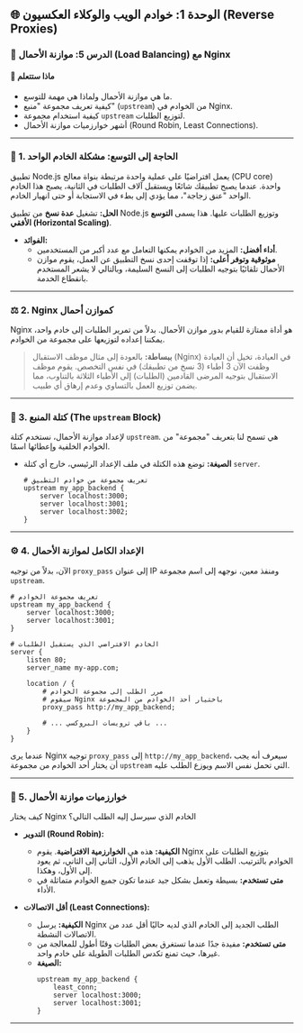 ## 🌐 الوحدة 1: خوادم الويب والوكلاء العكسيون (Reverse Proxies)

### 📘 الدرس 5: موازنة الأحمال (Load Balancing) مع Nginx

#### 🧠 **ماذا ستتعلم**
* ما هي موازنة الأحمال ولماذا هي مهمة للتوسع.
* كيفية تعريف مجموعة "منبع" (`upstream`) من الخوادم في Nginx.
* كيفية استخدام مجموعة `upstream` لتوزيع الطلبات.
* أشهر خوارزميات موازنة الأحمال (Round Robin, Least Connections).

---
### 🤔 1. الحاجة إلى التوسع: مشكلة الخادم الواحد
تطبيق Node.js يعمل افتراضيًا على عملية واحدة مرتبطة بنواة معالج (CPU core) واحدة. عندما يصبح تطبيقك شائعًا ويستقبل آلاف الطلبات في الثانية، يصبح هذا الخادم الواحد "عنق زجاجة"، مما يؤدي إلى بطء في الاستجابة أو حتى انهيار الخادم.

**الحل:** تشغيل **عدة نسخ** من تطبيق Node.js وتوزيع الطلبات عليها. هذا يسمى **التوسع الأفقي (Horizontal Scaling)**.

* **الفوائد:**
    * **أداء أفضل:** المزيد من الخوادم يمكنها التعامل مع عدد أكبر من المستخدمين.
    * **موثوقية وتوفر أعلى:** إذا توقفت إحدى نسخ التطبيق عن العمل، يقوم موازن الأحمال تلقائيًا بتوجيه الطلبات إلى النسخ السليمة، وبالتالي لا يشعر المستخدم بانقطاع الخدمة.

---
### ⚖️ 2. Nginx كموازن أحمال
Nginx هو أداة ممتازة للقيام بدور موازن الأحمال. بدلاً من تمرير الطلبات إلى خادم واحد، يمكننا إعداده لتوزيعها على مجموعة من الخوادم.

> **ببساطة:** بالعودة إلى مثال موظف الاستقبال (Nginx) في العيادة، تخيل أن العيادة وظفت الآن 3 أطباء (3 نسخ من تطبيقك) في نفس التخصص. يقوم موظف الاستقبال بتوجيه المرضى القادمين (الطلبات) إلى الأطباء الثلاثة بالتناوب، مما يضمن توزيع العمل بالتساوي وعدم إرهاق أي طبيب.

---
### 🔼 3. كتلة المنبع (The `upstream` Block)
لإعداد موازنة الأحمال، نستخدم كتلة `upstream`. هي تسمح لنا بتعريف "مجموعة" من الخوادم الخلفية وإعطائها اسمًا.

* **الصيغة:** توضع هذه الكتلة في ملف الإعداد الرئيسي، خارج أي كتلة `server`.
  ```nginx
  # تعريف مجموعة من خوادم التطبيق
  upstream my_app_backend {
      server localhost:3000;
      server localhost:3001;
      server localhost:3002;
  }
  ```

---
### ⚙️ 4. الإعداد الكامل لموازنة الأحمال
الآن، بدلاً من توجيه `proxy_pass` إلى عنوان IP ومنفذ معين، نوجهه إلى اسم مجموعة `upstream`.

```nginx
# تعريف مجموعة الخوادم
upstream my_app_backend {
    server localhost:3000;
    server localhost:3001;
}

# الخادم الافتراضي الذي يستقبل الطلبات
server {
    listen 80;
    server_name my-app.com;

    location / {
        # مرر الطلب إلى مجموعة الخوادم
        # سيقوم Nginx باختيار أحد الخوادم من المجموعة
        proxy_pass http://my_app_backend;

        # ... باقي ترويسات البروكسي ...
    }
}
```
عندما يرى Nginx توجيه `proxy_pass` إلى `http://my_app_backend`، سيعرف أنه يجب أن يختار أحد الخوادم من مجموعة `upstream` التي تحمل نفس الاسم ويوزع الطلب عليه.

---
### 🔀 5. خوارزميات موازنة الأحمال
كيف يختار Nginx الخادم الذي سيرسل إليه الطلب التالي؟

* **التدوير (Round Robin):**
    * **الكيفية:** هذه هي **الخوارزمية الافتراضية**. يقوم Nginx بتوزيع الطلبات على الخوادم بالترتيب. الطلب الأول يذهب إلى الخادم الأول، الثاني إلى الثاني، ثم يعود إلى الأول، وهكذا.
    * **متى تستخدم:** بسيطة وتعمل بشكل جيد عندما تكون جميع الخوادم متماثلة في الأداء.

* **أقل الاتصالات (Least Connections):**
    * **الكيفية:** يرسل Nginx الطلب الجديد إلى الخادم الذي لديه حاليًا أقل عدد من الاتصالات النشطة.
    * **متى تستخدم:** مفيدة جدًا عندما تستغرق بعض الطلبات وقتًا أطول للمعالجة من غيرها، حيث تمنع تكدس الطلبات الطويلة على خادم واحد.
    * **الصيغة:**
      ```nginx
      upstream my_app_backend {
          least_conn;
          server localhost:3000;
          server localhost:3001;
      }
      ```
---
